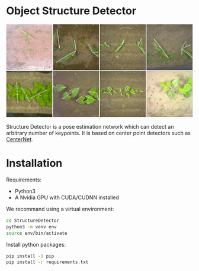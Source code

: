 # Object Structure Detector

![illustration](illustration.png)
 
Structure Detector is a pose estimation network which can detect an arbitrary number of keypoints. It is based on center point detectors such as [CenterNet](https://github.com/xingyizhou/CenterNet).

# Installation

Requirements:
- Python3
- A Nvidia GPU with CUDA/CUDNN installed

We recommand using a virtual environment:

```zsh
cd StructureDetector
python3 -m venv env
source env/bin/activate
```

Install python packages:

```zsh
pip install -U pip
pip install -r requirements.txt
```

